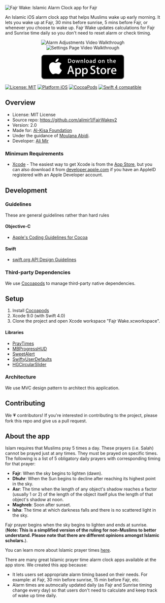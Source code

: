 ![Fajr Wake: Islamic Alarm Clock app for Fajr](https://raw.githubusercontent.com/alimir1/FajrWakev2/master/fajrWakeBanner.png)

An Islamic iOS alarm clock app that helps Muslims wake up early morning. It lets you wake up at Fajr, 30 mins before sunrise, 5 mins before Fajr, or whenever you choose to wake up. Fajr Wake updates calculations for Fajr and Sunrise time daily so you don't need to reset alarm or check timing. 

<p align="center">
<img src='http://i.imgur.com/I31FQZn.gif' title='Video Walkthrough' width='' alt='Alarm Adjustments Video Walkthrough' />
<img src='http://i.imgur.com/EhjjP3S.gif' title='Video Walkthrough' width='' alt='Settings Page Video Walkthrough' />
</p>

<p align="center">
<a href="https://itunes.apple.com/us/app/fajr-wake/id1143559369?mt=8"><img src="availableInAppStore.svg" alt="Fajr Wake App Store Link Islamic Alarm Clock App iOS" /></a>
</p>

<a href="https://raw.githubusercontent.com/alimir1/FajrWakev2/master/LICENSE"><img src="http://img.shields.io/badge/license-MIT-blue.svg?style=flat" alt="License: MIT" /></a>
<a href="https://www.apple.com/ios"><img src="https://img.shields.io/badge/platform-iOS-blue.svg?style=flat" alt="Platform iOS" /></a>
[![CocoaPods](https://img.shields.io/cocoapods/v/IBAnimatable.svg?style=flat)](http://cocoadocs.org/docsets/IBAnimatable/)
<a href="https://developer.apple.com/swift"><img src="https://img.shields.io/badge/swift4-compatible-brightgreen.svg" alt="Swift 4 compatible" /></a>


## Overview

* License: MIT License
* Source repo: https://github.com/alimir1/FajrWakev2
* Version: 2.0
* Made for: [Al-Kisa Foundation](https://kisakids.org/)
* Under the guidance of [Moulana Abidi](http://www.moulananabirazaabidi.com/).
* Developer: [Ali Mir](https://www.github.com/alimir1)

### Minimum Requirements
* [Xcode](https://itunes.apple.com/us/app/xcode/id497799835) - The easiest way to get Xcode is from the [App Store](https://itunes.apple.com/us/app/xcode/id497799835?mt=12), but you can also download it from [developer.apple.com](https://developer.apple.com/) if you have an AppleID registered with an Apple Developer account.

## Development

### Guidelines
These are general guidelines rather than hard rules

#### Objective-C
* [Apple's Coding Guidelines for Cocoa](https://developer.apple.com/library/content/documentation/Cocoa/Conceptual/CodingGuidelines/CodingGuidelines.html)

#### Swift
* [swift.org API Design Guidelines](https://swift.org/documentation/api-design-guidelines/)

### Third-party Dependencies

We use [Cocoapods](https://cocoapods.org/) to manage third-party native dependencies.

## Setup

1. Install [Cocoapods](https://cocoapods.org/)
2. Xcode 9.0 (with Swift 4.0)
3. Clone the project and open Xcode workspace "Fajr Wake.xcworkspace".

#### Libraries

* [PrayTimes](http://praytimes.org/code/)
* [MBProgressHUD](https://github.com/jdg/MBProgressHUD)
* [SweetAlert](https://github.com/codestergit/SweetAlert-iOS)
* [SwiftyUserDefaults](https://github.com/radex/SwiftyUserDefaults)
* [HGCircularSlider](https://github.com/HamzaGhazouani/HGCircularSlider)

### Architecture

We use MVC design pattern to architect this application.

## Contributing
We 💗 contributors! If you're interested in contributing to the project, please fork this repo and give us a pull request.

## About the app

Islam requires that Muslims pray 5 times a day. These prayers (i.e. Salah) cannot be prayed just at any times. They must be prayed on specific times. The following is a list of 5 obligatory daily prayers with corresponding timing for that prayer:

* **Fajr**: When the sky begins to lighten (dawn).
* **Dhuhr**: When the Sun begins to decline after reaching its highest point in the sky.
* **Asr**: The time when the length of any object's shadow reaches a factor (usually 1 or 2) of the length of the object itself plus the length of that object's shadow at noon.
* **Maghreb**: Soon after sunset.
* **Isha**: The time at which darkness falls and there is no scattered light in the sky.

Fajr prayer begins when the sky begins to lighten and ends at sunrise. (**Note: This is a simplified version of the ruling for non-Muslims to better understand. Please note that there are different opinions amongst Islamic scholars.**).

You can learn more about Islamic prayer times [here](http://praytimes.org/wiki/Prayer_Times_Calculation).

There are many great Islamic prayer time alarm clock apps available at the app store. We created this app because:

* It lets users set appropriate alarm timing based on their needs. For example: at Fajr, 30 min before sunrise, 15 min before Fajr, etc.
* Alarm times are autmocally updated daily (as Fajr and Sunrise timing change every day) so that users don't need to calculate and keep track of wake up time daily.


